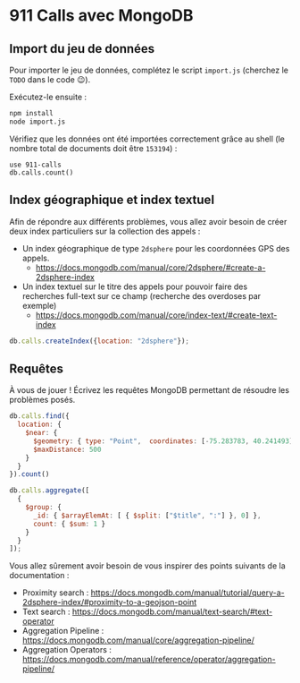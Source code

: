 # 911 Calls avec MongoDB

## Import du jeu de données

Pour importer le jeu de données, complétez le script `import.js` (cherchez le `TODO` dans le code :wink:).

Exécutez-le ensuite :

```bash
npm install
node import.js
```

Vérifiez que les données ont été importées correctement grâce au shell (le nombre total de documents doit être `153194`) :

```
use 911-calls
db.calls.count()
```

## Index géographique et index textuel

Afin de répondre aux différents problèmes, vous allez avoir besoin de créer deux index particuliers sur la collection des appels :

* Un index géographique de type `2dsphere` pour les coordonnées GPS des appels.
  * https://docs.mongodb.com/manual/core/2dsphere/#create-a-2dsphere-index
* Un index textuel sur le titre des appels pour pouvoir faire des recherches full-text sur ce champ (recherche des overdoses par exemple)
  * https://docs.mongodb.com/manual/core/index-text/#create-text-index

```js
db.calls.createIndex({location: "2dsphere"});
```

## Requêtes

À vous de jouer ! Écrivez les requêtes MongoDB permettant de résoudre les problèmes posés.

```js
db.calls.find({ 
  location: { 
    $near: { 
      $geometry: { type: "Point",  coordinates: [-75.283783, 40.241493]}, 
      $maxDistance: 500 
    } 
  } 
}).count()

db.calls.aggregate([
  { 
    $group: { 
      _id: { $arrayElemAt: [ { $split: ["$title", ":"] }, 0] }, 
      count: { $sum: 1 } 
    } 
  } 
]);
```

Vous allez sûrement avoir besoin de vous inspirer des points suivants de la documentation :

* Proximity search : https://docs.mongodb.com/manual/tutorial/query-a-2dsphere-index/#proximity-to-a-geojson-point
* Text search : https://docs.mongodb.com/manual/text-search/#text-operator
* Aggregation Pipeline : https://docs.mongodb.com/manual/core/aggregation-pipeline/
* Aggregation Operators : https://docs.mongodb.com/manual/reference/operator/aggregation-pipeline/
